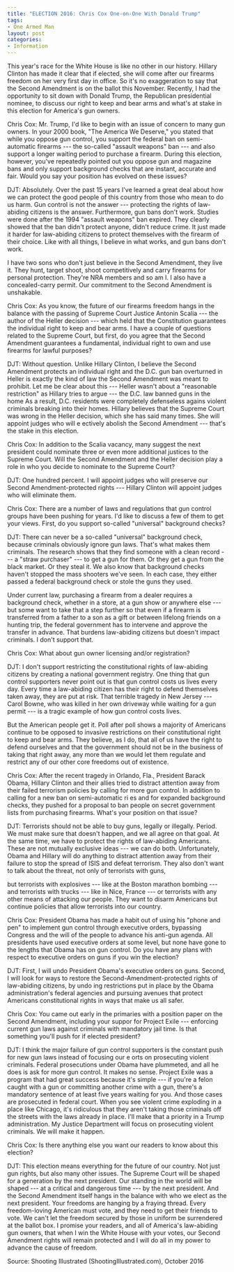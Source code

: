 ```yaml
---
title: "ELECTION 2016: Chris Cox One-on-One With Donald Trump"
tags:
- One Armed Man
layout: post
categories:
- Information
---
```


This year's race for the White House is like no other in our history. Hillary Clinton has made it clear that if elected, she will come after our firearms freedom on her very first day in office. So it's no exaggeration to say that the Second Amendment is on the ballot this November. Recently, I had the opportunity to sit down with Donald Trump, the Republican presidential nominee, to discuss our right to keep and bear arms and what's at stake in this election for America's gun owners.

Chris Cox: Mr. Trump, I'd like to begin with an issue of concern to many gun owners. In your 2000 book, "The America We Deserve," you stated that while you oppose gun control, you support the federal ban on semi-automatic firearms --- the so-called "assault weapons" ban --- and also support a longer waiting period to purchase a firearm. During this election, however, you've repeatedly pointed out you oppose gun and magazine bans and only support background checks that are instant, accurate and fair. Would you say your position has evolved on these issues?

DJT: Absolutely. Over the past 15 years I've learned a great deal about how we can protect the good people of this country from those who mean to do us harm. Gun control is not the answer --- protecting the rights of law-abiding citizens is the answer. Furthermore, gun bans don't work. Studies were done after the 1994 "assault weapons" ban expired. They clearly showed that the ban didn't protect anyone, didn't reduce crime. It just made it harder for law-abiding citizens to protect themselves with the firearm of their choice. Like with all things, I believe in what works, and gun bans don't work.

I have two sons who don't just believe in the Second Amendment, they live it. They hunt, target shoot, shoot competitively and carry firearms for personal protection. They're NRA members and so am I. I also have a concealed-carry permit. Our commitment to the Second Amendment is unshakable.

Chris Cox: As you know, the future of our firearms freedom hangs in the balance with the passing of Supreme Court Justice Antonin Scalia --- the author of the Heller decision --- which held that the Constitution guarantees the individual right to keep and bear arms. I have a couple of questions related to the Supreme Court, but first, do you agree that the Second Amendment guarantees a fundamental, individual right to own and use firearms for lawful purposes?

DJT: Without question. Unlike Hillary Clinton, I believe the Second Amendment protects an individual right and the D.C. gun ban overturned in Heller is exactly the kind of law the Second Amendment was meant to prohibit. Let me be clear about this --- Heller wasn't about a "reasonable restriction" as Hillary tries to argue --- the D.C. law banned guns in the home As a result, D.C. residents were completely defenseless agains violent criminals breaking into their homes. Hillary believes that the Supreme Court was wrong in the Heller decision, which she has said many times. She will appoint judges who will e ectively abolish the Second Amendment --- that's the stake in this election.

Chris Cox: In addition to the Scalia vacancy, many suggest the next president could nominate three or even more additional justices to the Supreme Court. Will the Second Amendment and the Heller decision play a role in who you decide to nominate to the Supreme Court?

DJT: One hundred percent. I will appoint judges who will preserve our Second Amendment-protected rights --- Hillary Clinton will appoint judges who will eliminate them.

Chris Cox: There are a number of laws and regulations that gun control groups have been pushing for years. I'd like to discuss a few of them to get your views. First, do you support so-called "universal" background checks?

DJT: There can never be a so-called "universal" background check, because criminals obviously ignore gun laws. That's what makes them criminals. The research shows that they find someone with a clean record --- a "straw purchaser" --- to get a gun for them. Or they get a gun from the black market. Or they steal it. We also know that background checks haven't stopped the mass shooters we've seen. In each case, they either passed a federal background check or stole the guns they used.

Under current law, purchasing a firearm from a dealer requires a background check, whether in a store, at a gun show or anywhere else --- but some want to take that a step further so that even if a firearm is transferred from a father to a son as a gift or between lifelong friends on a hunting trip, the federal government has to intervene and approve the transfer in advance. That burdens law-abiding citizens but doesn't impact criminals. I don't support that.

Chris Cox: What about gun owner licensing and/or registration?

DJT: I don't support restricting the constitutional rights of law-abiding citizens by creating a national government registry. One thing that gun control supporters never point out is that gun control costs us lives every day. Every time a law-abiding citizen has their right to defend themselves taken away, they are put at risk. That terrible tragedy in New Jersey --- Carol Bowne, who was killed in her own driveway while waiting for a gun permit --- is a tragic example of how gun control costs lives.

But the American people get it. Poll after poll shows a majority of Americans continue to be opposed to invasive restrictions on their constitutional right to keep and bear arms. They believe, as I do, that all of us have the right to defend ourselves and that the government should not be in the business of taking that right away, any more than we would let them regulate and restrict any of our other core freedoms out of existence.

Chris Cox: After the recent tragedy in Orlando, Fla., President Barack Obama, Hillary Clinton and their allies tried to distract attention away from their failed terrorism policies by calling for more gun control. In addition to calling for a new ban on semi-automatic ri es and for expanded background checks, they pushed for a proposal to ban people on secret government lists from purchasing firearms. What's your position on that issue?

DJT: Terrorists should not be able to buy guns, legally or illegally. Period. We must make sure that doesn't happen, and we all agree on that goal. At the same time, we have to protect the rights of law-abiding Americans. These are not mutually exclusive ideas --- we can do both. Unfortunately, Obama and Hillary will do anything to distract attention away from their failure to stop the spread of ISIS and defeat terrorism. They also don't want to talk about the threat, not only of terrorists with guns,

but terrorists with explosives --- like at the Boston marathon bombing --- and terrorists with trucks --- like in Nice, France --- or terrorists with any other means of attacking our people. They want to disarm Americans but continue policies that allow terrorists into our country.

Chris Cox: President Obama has made a habit out of using his "phone and pen" to implement gun control through executive orders, bypassing Congress and the will of the people to advance his anti-gun agenda. All presidents have used executive orders at some level, but none have gone to the lengths that Obama has on gun control. Do you have any plans with respect to executive orders on guns if you win the election?

DJT: First, I will undo President Obama's executive orders on guns. Second, I will look for ways to restore the Second-Amendment-protected rights of law-abiding citizens, by undo ing restrictions put in place by the Obama administration's federal agencies and pursuing avenues that protect Americans constitutional rights in ways that make us all safer.

Chris Cox: You came out early in the primaries with a position paper on the Second Amendment, including your suppor for Project Exile --- enforcing current gun laws against criminals with mandatory jail time. Is that something you'll push for if elected president?

DJT: I think the major failure of gun control supporters is the constant push for new gun laws instead of focusing our e orts on prosecuting violent criminals. Federal prosecutions under Obama have plummeted, and all he does is ask for more gun control. It makes no sense. Project Exile was a program that had great success because it's simple --- if you're a felon caught with a gun or committing another crime with a gun, there's a mandatory sentence of at least five years waiting for you. And those cases are prosecuted in federal court. When you see violent crime exploding in a place like Chicago, it's ridiculous that they aren't taking those criminals off the streets with the laws already in place. I'll make that a priority in a Trump administration. My Justice Department will focus on prosecuting violent criminals. We will make it happen.

Chris Cox: Is there anything else you want our readers to know about this election?

DJT: This election means everything for the future of our country. Not just gun rights, but also many other issues. The Supreme Court will be shaped for a generation by the next president. Our standing in the world will be shaped --- at a critical and dangerous time --- by the next president. And the Second Amendment itself hangs in the balance with who we elect as the next president. Your freedoms are hanging by a fraying thread. Every freedom-loving American must vote, and they need to get their friends to vote. We can't let the freedom secured by those in uniform be surrendered at the ballot box. I promise your readers, and all of America's law-abiding gun owners, that when I win the White House with your votes, our Second Amendment rights will remain protected and I will do all in my power to advance the cause of freedom.

Source: Shooting Illustrated (ShootingIllustrated.com), October 2016